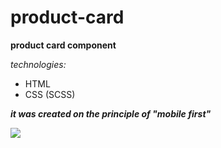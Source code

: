 # product-card
  
__product card component__

_technologies:_
* HTML
* CSS (SCSS)

___it was created on the principle of "mobile first"___

[![](https://img.shields.io/badge/-View-3f3f3f?style=for-the-badge&logo=github)](https://rizvandev.github.io/product-card-component-/)